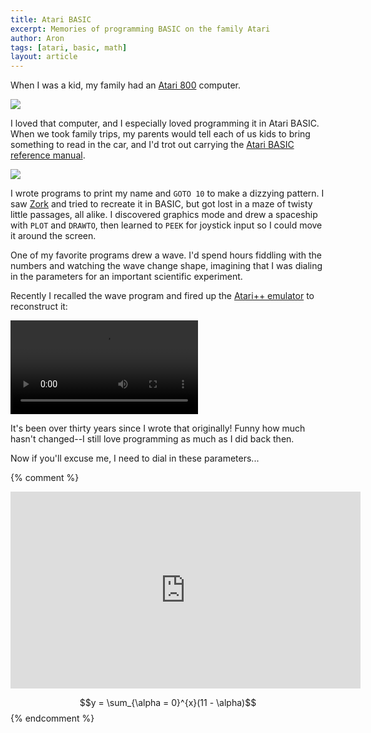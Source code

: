 ```yaml
---
title: Atari BASIC
excerpt: Memories of programming BASIC on the family Atari
author: Aron
tags: [atari, basic, math]
layout: article
---
```


When I was a kid, my family had an
[Atari 800](https://en.wikipedia.org/wiki/Atari_8-bit_family) computer.

<div class="post-image">
    <a title="Image by Bilby [CC BY 3.0], via Wikimedia Commons" href="https://commons.wikimedia.org/wiki/File%3AAtari_800.jpg">
        <img sizes="(min-width: 36em) 28em, 100vw"
             srcset="/img/1440/atari-800.jpg 1440w,
                     /img/1080/atari-800.jpg 1080w,
                     /img/1150/atari-800.jpg 1150w,
                     /img/720/atari-800.jpg 720w,
                     /img/575/atari-800.jpg 575w"
             src="/img/575/atari-800.jpg">
    </a>
</div>

I loved that computer, and I especially loved programming it in Atari BASIC.
When we took family trips, my parents would tell each of us kids to bring
something to read in the car, and I'd trot out carrying the [Atari BASIC
reference manual](https://archive.org/stream/atari-basic-reference-manual/ataribasicreferencemanual#page/n0/mode/2up).

<div class="post-image">
    <a title="Image by Vintage Computing and Gaming, used by permission" href="http://www.vintagecomputing.com/index.php/archives/815/retro-scan-of-the-week-father-and-son-at-the-atari">
        <img sizes="(min-width: 36em) 28em, 100vw"
             srcset="/img/1440/atari-800-basic-manual.jpg 1440w,
                     /img/1080/atari-800-basic-manual.jpg 1080w,
                     /img/1150/atari-800-basic-manual.jpg 1150w,
                     /img/720/atari-800-basic-manual.jpg 720w,
                     /img/575/atari-800-basic-manual.jpg 575w"
             src="/img/575/atari-800-basic-manual.jpg">
    </a>
</div>

I wrote programs to print my name and `GOTO 10` to make a dizzying pattern. I
saw [Zork](https://en.wikipedia.org/wiki/Zork) and tried to recreate it in
BASIC, but got lost in a maze of twisty little passages, all alike. I discovered
graphics mode and drew a spaceship with `PLOT` and `DRAWTO`, then learned to
`PEEK` for joystick input so I could move it around the screen.

One of my favorite programs drew a wave. I'd spend hours fiddling with the
numbers and watching the wave change shape, imagining that I was dialing in
the parameters for an important scientific experiment.

Recently I recalled the wave program and fired up the
[Atari++ emulator](http://www.xl-project.com/) to reconstruct it:

<div class="post-image">
    <video autoplay controls loop>
        <source src="/img/logo/wave.ogv" type="video/ogg; codecs=&quot;theora&quot;">
        <source src="/img/logo/wave.mp4" type="video/mp4; codecs=&quot;avc1.4d401f&quot;"><!-- works for iphone 4 -->
        <source src="/img/logo/wave.mp4"><!-- https://www.broken-links.com/2010/07/08/making-html5-video-work-on-android-phones/ -->
    </video>
</div>

It's been over thirty years since I wrote that originally! Funny how much
hasn't changed--I still love programming as much as I did back then.

Now if you'll excuse me, I need to dial in these parameters...

{% comment %}
<iframe width="560" height="315" src="https://www.youtube.com/embed/p4jNYkLAMLE" frameborder="0" allowfullscreen></iframe>

$$y = \sum_{\alpha = 0}^{x}(11 - \alpha)$$
{% endcomment %}

